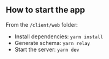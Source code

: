 ## How to start the app

From the `/client/web` folder:
- Install dependencies: `yarn install`
- Generate schema: `yarn relay`
- Start the server: `yarn dev`
